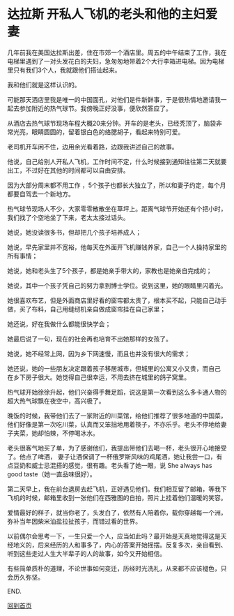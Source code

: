 # 达拉斯 开私人飞机的老头和他的主妇爱妻

几年前我在美国达拉斯出差，住在市郊一个酒店里。周五的中午结束了工作，我在电梯里遇到了一对头发花白的夫妇，急匆匆地带着2个大行李箱进电梯。因为电梯里只有我们3个人，我就跟他们搭讪起来。

我和他们就是这样认识的。

可能那天酒店里我是唯一的中国面孔，对他们是件新鲜事，于是很热情地邀请我一起去参加附近的热气球节。我傍晚正好没事，便欣然答应了。

从酒店去热气球节现场车程大概20来分钟。开车的是老头，已经秃顶了，脑袋非常光亮，眼睛圆圆的，留着银白色的络腮胡子，看起来特别可爱。

老司机开车闲不住，边用余光看着路，边跟我讲述自己的故事。

他说，自己给别人开私人飞机，工作时间不定，什么时候接到通知往往第二天就要出工，不过好在其他的时间都可以自由安排。

因为大部分周末都不用工作 ，5个孩子也都长大独立了，所以和妻子约定，每个月都要自驾去一个新地方。

热气球节现场人不少，大家零零散散坐在草坪上。距离气球节开始还有个把小时，我们找了个空地坐了下来，老太太接过话头。

她说，她没读很多书，但却把几个孩子培养成人；

她说，早先家里并不宽裕，他每天在外面开飞机赚钱养家，自己一个人操持家里的所有事情；

她说，她和老头生了5个孩子，都是她亲手带大的，家教也是她亲自完成的；

她说，其中一个孩子凭自己的努力拿到博士学位。说到这里，她的眼睛里闪着光。

她很喜欢布艺，但是外面商店里好看的窗帘都太贵了，根本买不起，只能自己动手做，买了布料，自己用缝纫机亲自做成窗帘挂在自己家里；

她还说，好在我做什么都能很快学会；

她最后说了一句，现在的社会再也培育不出她那样的女孩了。
 
她说，她不经常上网，因为乡下网速慢，而且也并没有很大的需求；

她还说，她的一些朋友决定跟着孩子移居城市，但城里的公寓又小又贵，而自己
在乡下房子很大。她觉得自己很幸运，不用去挤在城里的鸽子窝里。

热气球开始徐徐升起，他们兴奋得手舞足蹈，说这是第一次看到这么多卡通人物的超大热气球飘在夜空中，高兴极了。

晚饭的时候，我带他们去了一家附近的川菜馆，给他们推荐了很多地道的中国菜，他们好像是第一次吃川菜，认真而又笨拙地用着筷子，不亦乐乎。老头不停地给妻子夹菜，她却怕辣，不停喝冰水。

老头很客气地买了单，为了感谢他们，我提出带他们去喝一杯，老头很开心地接受了。他点了啤酒， 妻子让酒保调了一杯俄罗斯风味的鸡尾酒，她让我尝一口，有点豆奶和威士忌混搭的感觉，很有趣。老头看了她一眼，说 She always has good taste（她一直品味很好）。

第二天早上，我在前台退房去赶飞机，正好遇见他们。我们相互留了邮箱，等我下飞机的时候，邮箱里收到一张他们在西雅图的自拍，照片上挂着他们温暖的笑容。

爱情最好的样子，就当你老了，头发白了，依然有人陪着你，载你穿越每一个洲，弥补当年因柴米油盐拉扯孩子，而错过看的世界。

以前偶尔会思考一下，一生只爱一个人，应当如此吗？最开始是天真地觉得这是天经地义的，后来经历的人和事多了，内心的答案开始摇摆。反复多次，亲自看到、听到这些走过人生大半辈子的人的故事，如今又开始相信。

有些简单质朴的道理，不论世事如何变迁，历经时光洗礼，从来都不应该褪色，只会历久弥坚。

END.



<a href="https://github.com/AislinnChen/SuperYouth/edit/main/README.md">回到首页</a>
